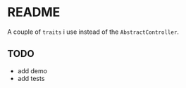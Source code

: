 # README

A couple of `traits` i use instead of the `AbstractController`.

## TODO

-   add demo
-   add tests
